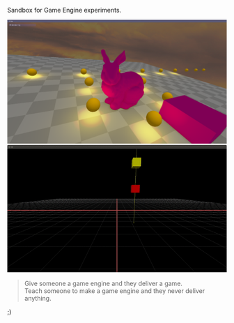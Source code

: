 Sandbox for Game Engine experiments. 

![](Docs/scene.png)
![](Docs/physics.gif)

> Give someone a game engine and they deliver a game.  
> Teach someone to make a game engine and they never deliver anything.  

;)
